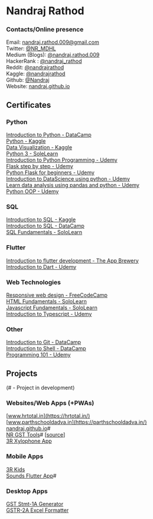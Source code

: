 # Nandraj Rathod

### Contacts/Online presence 
Email: [nandraj.rathod.009@gmail.com](mailto:nandraj.rathod.009@gmail.com) \
Twitter: [@NR_MDHL](https://twitter.com/NR_MDHL) \
Medium (Blogs): [@nandraj.rathod.009](https://medium.com/@nandraj.rathod.009) \
HackerRank : [@nandraj_rathod](https://www.hackerrank.com/nandraj_rathod?hr_r=1) \
Reddit: [@nandrajrathod](https://www.reddit.com/user/nandrajrathod) \
Kaggle: [@nandrajrathod](https://www.kaggle.com/nandrajrathod) \
Github: [@Nandraj](https://github.com/Nandraj) \
Website: [nandraj.github.io](https://nandraj.github.io/#/)

## Certificates
### Python 
[Introduction to Python - DataCamp](https://www.datacamp.com/statement-of-accomplishment/course/4b543e8abd1c7eaba140c2977057dd803649c26c) \
[Python - Kaggle](https://www.kaggle.com/learn/certification/nandrajrathod/python) \
[Data Visualization - Kaggle](https://www.kaggle.com/learn/certification/nandrajrathod/data-visualization) \
[Python 3 - SoleLearn](https://www.sololearn.com/Certificate/1073-10770741/pdf/) \
[Introduction to Python Programming - Udemy](https://www.udemy.com/certificate/UC-FC0ZMEXH/) \
[Flask step by step - Udemy](https://www.udemy.com/certificate/UC-FFJZH374/) \
[Python Flask for beginners - Udemy](https://www.udemy.com/certificate/UC-7c6d00e5-f008-44a4-af59-69dc4b3a8b9e/) \
[Introduction to DataScience using python - Udemy](https://www.udemy.com/certificate/UC-OKXGKI0H/) \
[Learn data analysis using pandas and python - Udemy](https://www.udemy.com/certificate/UC-HX6CBGHW/) \
[Python OOP - Udemy](https://www.udemy.com/certificate/UC-671d0017-c0db-4d73-8315-f9a284ea4c34/)

### SQL
[Introduction to SQL - Kaggle](https://www.kaggle.com/learn/certification/nandrajrathod/intro-to-sql) \
[Introduction to SQL - DataCamp](https://www.datacamp.com/statement-of-accomplishment/course/eae288c637909400e1b2446d347aecbea4b643e7) \
[SQL Fundamentals - SoloLearn](https://www.sololearn.com/Certificate/1060-10770741/pdf/)

### Flutter
[Introduction to flutter development - The App Brewery](https://pbs.twimg.com/media/Ea9sZJ4UMAAQLkh?format=jpg&name=large) \
[Introduction to Dart - Udemy](https://www.udemy.com/certificate/UC-W9NMCNDS/)

### Web Technologies
[Responsive web design - FreeCodeCamp](https://www.freecodecamp.org/certification/nandrajrathod/responsive-web-design) \
[HTML Fundamentals - SoloLearn](https://www.sololearn.com/Certificate/1014-10770741/pdf/) \
[Javascript Fundamentals - SoloLearn](https://www.sololearn.com/Certificate/1024-10770741/pdf/) \
[Introduction to Typescript - Udemy](https://www.udemy.com/certificate/UC-e0c62df5-4b3c-417b-ac8c-a5b4b6c12733/)

### Other
[Introduction to Git - DataCamp](https://www.datacamp.com/statement-of-accomplishment/course/f9959338a97410dda04b20a60c3a7e7a219e7405) \
[Introduction to Shell - DataCamp](https://www.datacamp.com/statement-of-accomplishment/course/910707f0194e3b19d8774b40eee48fe93213f1a9) \
[Programming 101 - Udemy](https://www.udemy.com/certificate/UC-G4028S9F/) 


## Projects
(# - Project in development)

### Websites/Web Apps (+PWAs)
[www.hrtotal.in](https://hrtotal.in/) \
[www.parthschooldadva.in](https://parthschooldadva.in/) \
[nandraj.github.io](https://nandraj.github.io/#/)# \
[NR GST Tools](http://nr-gst-tools.herokuapp.com/)# [[source](https://github.com/Nandraj/GSTIndia/tree/master/GST_Tools_Flask_App)] \
[3R Xylophone App](https://threer-xylophone.herokuapp.com/#/)

### Mobile Apps
[3R Kids](https://play.google.com/store/apps/details?id=io.github.nandraj.ThreeRKids) \
[Sounds Flutter App](https://github.com/Nandraj/Sounds_Flutter_App)#


### Desktop Apps
[GST Stmt-1A Generator](https://github.com/Nandraj/GSTIndia#statement-1a-excel-to-json-generator) \
[GSTR-2A Excel Formatter](https://github.com/Nandraj/GSTIndia#gstr-2a-excel-formatter) 